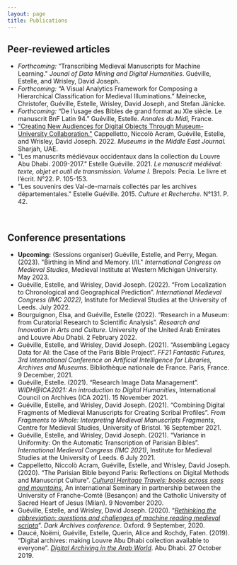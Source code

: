 ```yaml
---
layout: page
title: Publications
---
```


## Peer-reviewed articles 

- *Forthcoming:* “Transcribing Medieval Manuscripts for Machine Learning." *Jounal of Data Mining and Digital Humanities*. Guéville, Estelle, and Wrisley, David Joseph.
- *Forthcoming:* “A Visual Analytics Framework for Composing a Hierarchical Classification for Medieval Illuminations.” Meinecke, Christofer, Guéville, Estelle, Wrisley, David Joseph, and Stefan Jänicke.
- *Forthcoming:* “De l’usage des Bibles de grand format au XIe siècle. Le manuscrit BnF Latin 94.” Guéville, Estelle. *Annales du Midi,* France.
- ["Creating New Audiences for Digital Objects Through Museum-University Collaboration."](https://www.sharjahmuseums.ae/en-US/Publication/MiddleEastJournal) Cappelletto, Niccolò Acram, Guéville, Estelle, and Wrisley, David Joseph. 2022. *Museums in the Middle East Journal.* Sharjah, UAE.
- "Les manuscrits médiévaux occidentaux dans la collection du Louvre Abu Dhabi. 2009-2017." Estelle Guéville. 2021. *Le manuscrit médiéval: texte, objet et outil de transmission. Volume I.* Brepols: Pecia. Le livre et l’écrit. N°22. P. 105-153.
- "Les souvenirs des Val-de-marnais collectés par les archives départementales." Estelle Guéville. 2015. *Culture et Recherche*. N°131. P. 42.

<br>

## Conference presentations

- **Upcoming:** (Sessions organiser) Guéville, Estelle, and Perry, Megan. (2023). "Birthing in Mind and Memory. I/II." *International Congress on Medieval Studies*, Medieval Institute at Western Michigan University. May 2023.
- Guéville, Estelle, and Wrisley, David Joseph. (2022). “From Localization to Chronological and Geographical Prediction”. *International Medieval Congress (IMC 2022)*, Institute for Medieval Studies at the University of Leeds. July 2022.
- Bourguignon, Elsa, and Guéville, Estelle (2022). “Research in a Museum: from Curatorial Research to Scientific Analysis”. *Research and Innovation in Arts and Culture*. University of the United Arab Emirates and Louvre Abu Dhabi. 2 February 2022.
- Guéville, Estelle, and Wrisley, David Joseph. (2021). “Assembling Legacy Data for AI: the Case of the Paris Bible Project”. *FF21 Fantastic Futures, 3rd International Conference on Artificial Intelligence for Libraries, Archives and Museums*. Bibliothèque nationale de France. Paris, France. 9 December, 2021.
- Guéville, Estelle. (2021). “Research Image Data Management”. *WIDH@ICA2021: An introduction to Digital Humanities*, International Council on Archives (ICA 2021). 15 November 2021.
- Guéville, Estelle, and Wrisley, David Joseph. (2021). “Combining Digital Fragments of Medieval Manuscripts for Creating Scribal Profiles”. *From Fragments to Whole: Interpreting Medieval Manuscripts Fragments*, Centre for Medieval Studies, University of Bristol. 16 September 2021.
- Guéville, Estelle, and Wrisley, David Joseph. (2021). “Variance in Uniformity: On the Automatic Transcription of Parisian Bibles”. *International Medieval Congress (IMC 2021)*, Institute for Medieval Studies at the University of Leeds. 6 July 2021.
- Cappelletto, Niccolò Acram, Guéville, Estelle, and Wrisley, David Joseph. (2020). “The Parisian Bible beyond Paris: Reflections on Digital Methods and Manuscript Culture”. [*Cultural Heritage Travels: books across seas and mountains*](https://ista.univ-fcomte.fr/actu/ista/humanites-numériques/1246-séminaire-international), An international Seminary in partnership between the University of Franche-Comté (Besançon) and the Catholic University of Sacred Heart of Jesus (Milan). 9 November 2020.
- Guéville, Estelle, and Wrisley, David Joseph. (2020). “[*Rethinking the abbreviation: questions and challenges of machine reading medieval scripta*](https://www.youtube.com/watch?v=p38lvPRRNmAnternational)”. *Dark Archives conference*. Oxford. 9 September, 2020.
- Daucé, Noëmi, Guéville, Estelle, Querin, Alice and Rochdy, Faten. (2019). “Digital archives: making Louvre Abu Dhabi collection available to everyone”. [*Digital Archiving in the Arab World*](https://www.bibalex.org/daiaw/en/Home/StaticPage.aspx?page=17e=17). Abu Dhabi. 27 October 2019.
